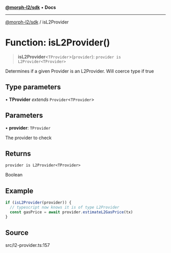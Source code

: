 [**@morph-l2/sdk**](../README.md) • **Docs**

***

[@morph-l2/sdk](../globals.md) / isL2Provider

# Function: isL2Provider()

> **isL2Provider**\<`TProvider`\>(`provider`): `provider is L2Provider<TProvider>`

Determines if a given Provider is an L2Provider.  Will coerce type
if true

## Type parameters

• **TProvider** *extends* `Provider`\<`TProvider`\>

## Parameters

• **provider**: `TProvider`

The provider to check

## Returns

`provider is L2Provider<TProvider>`

Boolean

## Example

```ts
if (isL2Provider(provider)) {
  // typescript now knows it is of type L2Provider
  const gasPrice = await provider.estimateL2GasPrice(tx)
}
```

## Source

src/l2-provider.ts:157
